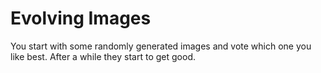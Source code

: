 # Evolving Images
You start with some randomly generated images and vote which one you like best. After a while they start to get good.
